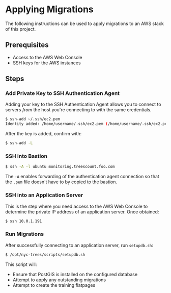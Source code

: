 # Applying Migrations

The following instructions can be used to apply migrations to an AWS stack of this project.

## Prerequisites

- Access to the AWS Web Console
- SSH keys for the AWS instances

## Steps

### Add Private Key to SSH Authentication Agent

Adding your key to the SSH Authentication Agent allows you to connect to servers *from* the host you're connecting to with the same credentials.

```bash
$ ssh-add ~/.ssh/ec2.pem
Identity added: /home/username/.ssh/ec2.pem (/home/username/.ssh/ec2.pem)
```

After the key is added, confirm with:

```bash
$ ssh-add -L
```

### SSH into Bastion

```bash
$ ssh -A -l ubuntu monitoring.treescount.foo.com
```

The `-A`  enables forwarding of the authentication agent connection so that the `.pem` file doesn't have to by copied to the bastion.

### SSH into an Application Server

This is the step where you need access to the AWS Web Console to determine the private IP address of an application server. Once obtained:

```bash
$ ssh 10.0.1.191
```

### Run Migrations

After successfully connecting to an application server, run `setupdb.sh`:

```bash
$ /opt/nyc-trees/scripts/setupdb.sh
```

This script will:

- Ensure that PostGIS is installed on the configured database
- Attempt to apply any outstanding migrations
- Attempt to create the training flatpages
